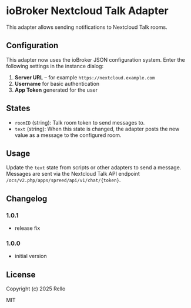 # ioBroker Nextcloud Talk Adapter

This adapter allows sending notifications to Nextcloud Talk rooms.

## Configuration

This adapter now uses the ioBroker JSON configuration system. Enter the
following settings in the instance dialog:

1. **Server URL** – for example `https://nextcloud.example.com`
2. **Username** for basic authentication
3. **App Token** generated for the user

## States

 - `roomID` (string): Talk room token to send messages to.
- `text` (string): When this state is changed, the adapter posts the new value as a message to the configured room.

## Usage

Update the `text` state from scripts or other adapters to send a message.
Messages are sent via the Nextcloud Talk API endpoint `/ocs/v2.php/apps/spreed/api/v1/chat/{token}`.

## Changelog

<!--
  Placeholder for the next version (at the beginning of the line):
  ### **WORK IN PROGRESS**
-->

### 1.0.1
* release fix

### 1.0.0
* initial version

## License

Copyright (c) 2025 Rello

MIT


